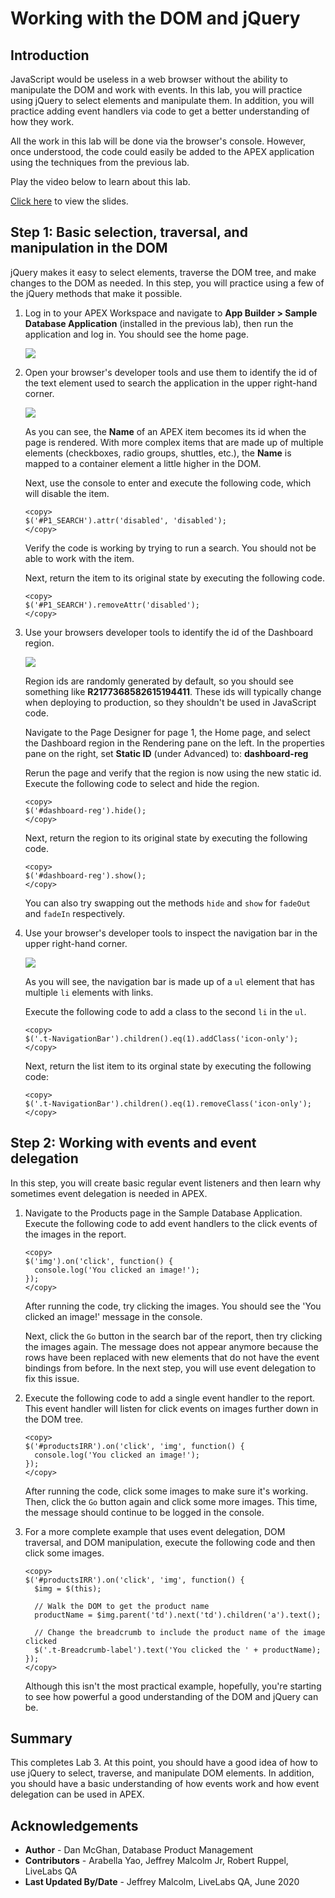 # Working with the DOM and jQuery

## Introduction

JavaScript would be useless in a web browser without the ability to manipulate the DOM and work with events. In this lab, you will practice using jQuery to select elements and manipulate them. In addition, you will practice adding event handlers via code to get a better understanding of how they work.

All the work in this lab will be done via the browser's console. However, once understood, the code could easily be added to the APEX application using the techniques from the previous lab.

Play the video below to learn about this lab.

[](youtube:uK7vCqfXxNs)

 <a href="https://www.slideshare.net/DanielMcGhan/module-3-working-with-the-dom-and-jquery" target="\_blank">Click here</a> to view the slides.

## **Step 1:** Basic selection, traversal, and manipulation in the DOM

jQuery makes it easy to select elements, traverse the DOM tree, and make changes to the DOM as needed. In this step, you will practice using a few of the jQuery methods that make it possible.

1.  Log in to your APEX Workspace and navigate to **App Builder > Sample Database Application** (installed in the previous lab), then run the application and log in. You should see the home page.

    ![](images/sample-database-app-home.png " ")

2.  Open your browser's developer tools and use them to identify the id of the text element used to search the application in the upper right-hand corner.

    ![](images/search-item.png)

    As you can see, the **Name** of an APEX item becomes its id when the page is rendered. With more complex items that are made up of multiple elements (checkboxes, radio groups, shuttles, etc.), the **Name** is mapped to a container element a little higher in the DOM.

    Next, use the console to enter and execute the following code, which will disable the item.

    ```
    <copy>
    $('#P1_SEARCH').attr('disabled', 'disabled');
    </copy>
    ```

    Verify the code is working by trying to run a search. You should not be able to work with the item.

    Next, return the item to its original state by executing the following code.

    ```
    <copy>
    $('#P1_SEARCH').removeAttr('disabled');
    </copy>
    ```

3.  Use your browsers developer tools to identify the id of the Dashboard region.

    ![](images/dashboard-region.png)

    Region ids are randomly generated by default, so you should see something like **R2177368582615194411**. These ids will typically change when deploying to production, so they shouldn't be used in JavaScript code.

    Navigate to the Page Designer for page 1, the Home page, and select the Dashboard region in the Rendering pane on the left. In the properties pane on the right, set **Static ID** (under Advanced) to: **dashboard-reg**

    Rerun the page and verify that the region is now using the new static id. Execute the following code to select and hide the region.

    ```
    <copy>
    $('#dashboard-reg').hide();
    </copy>
    ```

    Next, return the region to its original state by executing the following code.

    ```
    <copy>
    $('#dashboard-reg').show();
    </copy>
    ```

    You can also try swapping out the methods `hide` and `show` for `fadeOut` and `fadeIn` respectively.

4.  Use your browser's developer tools to inspect the navigation bar in the upper right-hand corner.

    ![](images/navigation-bar.png)

    As you will see, the navigation bar is made up of a `ul` element that has multiple `li` elements with links.

    Execute the following code to add a class to the second `li` in the `ul`.

    ```
    <copy>
    $('.t-NavigationBar').children().eq(1).addClass('icon-only');
    </copy>
    ```

    Next, return the list item to its orginal state by executing the following code:

    ```
    <copy>
    $('.t-NavigationBar').children().eq(1).removeClass('icon-only');
    </copy>
    ```

## **Step 2:** Working with events and event delegation

In this step, you will create basic regular event listeners and then learn why sometimes event delegation is needed in APEX.

1.  Navigate to the Products page in the Sample Database Application. Execute the following code to add event handlers to the click events of the images in the report.

    ```
    <copy>
    $('img').on('click', function() {
      console.log('You clicked an image!');
    });
    </copy>
    ```

    After running the code, try clicking the images. You should see the 'You clicked an image!' message in the console.

    Next, click the `Go` button in the search bar of the report, then try clicking the images again. The message does not appear anymore because the rows have been replaced with new elements that do not have the event bindings from before. In the next step, you will use event delegation to fix this issue.

2.  Execute the following code to add a single event handler to the report. This event handler will listen for click events on images further down in the DOM tree.

    ```
    <copy>
    $('#productsIRR').on('click', 'img', function() {
      console.log('You clicked an image!');
    });
    </copy>
    ```

    After running the code, click some images to make sure it's working. Then, click the `Go` button again and click some more images. This time, the message should continue to be logged in the console.

3.  For a more complete example that uses event delegation, DOM traversal, and DOM manipulation, execute the following code and then click some images.

    ```
    <copy>
    $('#productsIRR').on('click', 'img', function() {
      $img = $(this);

      // Walk the DOM to get the product name
      productName = $img.parent('td').next('td').children('a').text();

      // Change the breadcrumb to include the product name of the image clicked
      $('.t-Breadcrumb-label').text('You clicked the ' + productName);
    });
    </copy>
    ```

    Although this isn't the most practical example, hopefully, you're starting to see how powerful a good understanding of the DOM and jQuery can be.

## **Summary**

This completes Lab 3. At this point, you should have a good idea of how to use jQuery to select, traverse, and manipulate DOM elements. In addition, you should have a basic understanding of how events work and how event delegation can be used in APEX.

## **Acknowledgements**
 - **Author** -  Dan McGhan, Database Product Management
 - **Contributors** - Arabella Yao, Jeffrey Malcolm Jr, Robert Ruppel, LiveLabs QA
 - **Last Updated By/Date** - Jeffrey Malcolm, LiveLabs QA, June 2020

